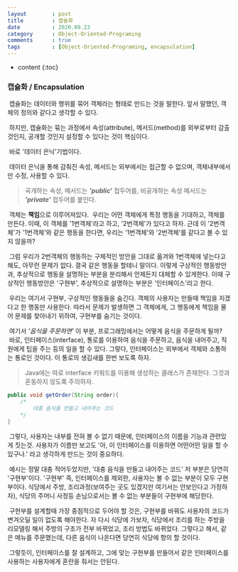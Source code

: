 ```yaml
---
layout        : post
title         : 캡슐화
date          : 2020.09.23
category      : Object-Oriented-Programing
comments      : true
tags          : [Object-Oriented-Programing, encapsulation]
---
```


* content
{:toc}

### 캡슐화 / Encapsulation

&nbsp;캡슐화는 데이터와 행위를 묶어 객체라는 형태로 만드는 것을 말한다. 앞서 말했던, 객체의 정의와 같다고 생각할 수 있다.

&nbsp;하지만, 캡슐화는 묶는 과정에서 속성(attribute), 메서드(method)를 외부로부터 감출 것인지, 공개할 것인지 설정할 수 있다는 것이 핵심이다.

&nbsp;바로 '데이터 은닉'기법이다.

&nbsp;데이터 은닉을 통해 감춰진 속성, 메서드는 외부에서는 접근할 수 없으며, 객체내부에서만 수정, 사용할 수 있다.

> 곡개하는 속성, 메서드는 _**'public'**_ 접두어를, 비공개하는 속성 메서드는  _**'private'**_ 접두어를 붙인다. 

&nbsp;객체는 **책임**으로 이루어져있다.
&nbsp;우리는 어떤 객체에게 특정 행동을 기대하고, 객체를 만든다. 이때, 이 객체를 '1번객체'라고 하고, '2번객체'가 있다고 하자. 근데 이 '2번객체'가 '1번객체'와 같은 행동을 한다면, 우리는 '1번객체'와 '2번객체'를 같다고 볼 수 있지 않을까? 

&nbsp;그럼 우리가 2번객체의 행동하는 구체적인 방안을 그대로 옮겨와 1번객체에 넣는다고 해도, 아무런 문제가 없다. 결국 같은 행동을 할테니 말이다. 이렇게 구상적인 행동방안과,  추상적으로 행동을 설명하는 부분을 분리해서 언제든지 대체할 수 있게한다. 이때 구상적인 행동방안은 '구현부', 추상적으로 설명하는 부분은 '인터페이스'라고 한다.

&nbsp;우리는 여기서 구현부, 구상적인 행동들을 숨긴다. 객체의 사용자는 만들때 책임을 지겠다고 한 행동만 사용한다. 따라서 문제가 발생하면 그 객체에게, 그 행동에게 책임을 물어 문제를 찾아내기 위하여, 구현부를 숨기는 것이다.

&nbsp;여기서 _'음식을 주문하면'_ 이 부분, 프로그래밍에서는 어떻게 음식을 주문하게 될까?
&nbsp;바로, 인터페이스(interface), 통로를 이용하여 음식을 주문하고, 음식을 내어주고, 직원에게 팁을 주는 등의 일을 할 수 있다. 그렇다, 인터페이스는 외부에서 객체와 소통하는 통로인 것이다. 이 통로의 생김새를 한번 보도록 하자.

>  Java에는 따로 interface 키워드를 이용해 생성하는 클래스가 존재한다. 그것과 혼동하지 않도록 주의하자. 

```java
public void getOrder(String order){
	/*
		대충 음식을 만들고 내어주는 코드
	*/
}
```

&nbsp;그렇다, 사용자는 내부를 전혀 볼 수 없기 때문에, 인터페이스의 이름을 기능과 관련있게 짓는것. 사용자가 이름만 보고도 '아, 이 인터페이스를 이용하면 어떤어떤 일을 할 수 있구나.' 라고 생각하게 만드는 것이 중요하다.

&nbsp;예시는 정말 대충 적어두었지만, '대충 음식을 만들고 내어주는 코드' 저 부분은 당연히 '구현부'이다. '구현부' 즉, 인터페이스를 제외한, 사용자는 볼 수 없는 부분이 모두 구현부이다. 식당에서 주방, 조리과정(보여주는 곳도 있겠지만 여기서는 안보인다고 가정하자), 식당의 주머니 사정등 손님으로서는 볼 수 없는 부분들이 구현부에 해당한다.

&nbsp;구현부를 설계할때 가장 중점적으로 두어야 할 것은, 구현부를 바꿔도 사용자의 코드가 변겨오딜 일이 없도록 해야한다. 자 다시 식당에 가보자, 식당에서 조리를 하는 주방을 리모델링 해서 주방의 구조가 전부 바뀌었고, 조리 방법도 바뀌었다. 그렇다고 해서, 같은 메뉴를 주문했는데, 다른 음식이 나온다면 당연히 식당에 항의 할 것이다.

&nbsp;그렇듯이, 인터페이스를 잘 설계하고, 그에 맞는 구현부를 만들어서 같은 인터페이스를 사용하는 사용자에게 혼란을 줘서는 안된다.
